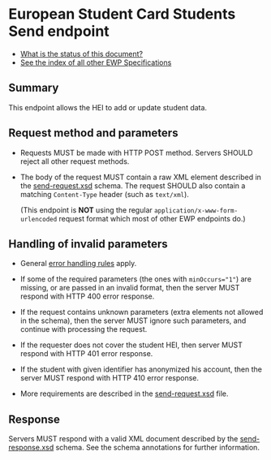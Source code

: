 European Student Card Students Send endpoint
============================================

* [What is the status of this document?][statuses]
* [See the index of all other EWP Specifications][develhub]


Summary
-------

This endpoint allows the HEI to add or update student data.


Request method and parameters
-----------------------------

 * Requests MUST be made with HTTP POST method. Servers SHOULD reject all other
   request methods.
   
 * The body of the request MUST contain a raw XML element described in the
   [send-request.xsd](send-request.xsd) schema. The request SHOULD also
   contain a matching `Content-Type` header (such as `text/xml`).

   (This endpoint is **NOT** using the regular `application/x-www-form-urlencoded`
   request format which most of other EWP endpoints do.)


Handling of invalid parameters
------------------------------

 * General [error handling rules][error-handling] apply.

 * If some of the required parameters (the ones with `minOccurs="1"`) are
   missing, or are passed in an invalid format, then the server MUST respond
   with HTTP 400 error response.

 * If the request contains unknown parameters (extra elements not allowed in
   the schema), then the server MUST ignore such parameters, and continue with
   processing the request.

 * If the requester does not cover the student HEI, then server MUST respond
   with HTTP 401 error response.
   
 * If the student with given identifier has anonymized his account, then the server
   MUST respond with HTTP 410 error response.

 * More requirements are described in the [send-request.xsd](send-request.xsd) file.


Response
--------

Servers MUST respond with a valid XML document described by the
[send-response.xsd](send-response.xsd) schema. See the schema annotations
for further information.


[develhub]: http://developers.erasmuswithoutpaper.eu/
[statuses]: https://github.com/erasmus-without-paper/ewp-specs-management#statuses
[error-handling]: https://github.com/erasmus-without-paper/ewp-specs-architecture#error-handling
